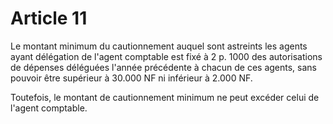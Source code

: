 # Article 11

Le montant minimum du cautionnement auquel sont astreints les agents ayant délégation de l'agent comptable est fixé à 2 p. 1000 des autorisations de dépenses déléguées l'année précédente à chacun de ces agents, sans pouvoir être supérieur à 30.000 NF ni inférieur à 2.000 NF.

Toutefois, le montant de cautionnement minimum ne peut excéder celui de l'agent comptable.
